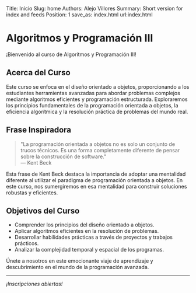 Title: Inicio
Slug: home
Authors: Alejo Villores
Summary: Short version for index and feeds
Position: 1
save_as: index.html
url:index.html

# Algoritmos y Programación III

¡Bienvenido al curso de Algoritmos y Programación III!

## Acerca del Curso

Este curso se enfoca en el diseño orientado a objetos, proporcionando a los estudiantes herramientas avanzadas para abordar problemas complejos mediante algoritmos eficientes y programación estructurada. Exploraremos los principios fundamentales de la programación orientada a objetos, la eficiencia algorítmica y la resolución práctica de problemas del mundo real.

## Frase Inspiradora

> "La programación orientada a objetos no es solo un conjunto de trucos técnicos. Es una forma completamente diferente de pensar sobre la construcción de software."  
> — Kent Beck

Esta frase de Kent Beck destaca la importancia de adoptar una mentalidad diferente al utilizar el paradigma de programación orientada a objetos. En este curso, nos sumergiremos en esa mentalidad para construir soluciones robustas y eficientes.

## Objetivos del Curso

- Comprender los principios del diseño orientado a objetos.
- Aplicar algoritmos eficientes en la resolución de problemas.
- Desarrollar habilidades prácticas a través de proyectos y trabajos prácticos.
- Analizar la complejidad temporal y espacial de los programas.

Únete a nosotros en este emocionante viaje de aprendizaje y descubrimiento en el mundo de la programación avanzada.

---

_¡Inscripciones abiertas!_
